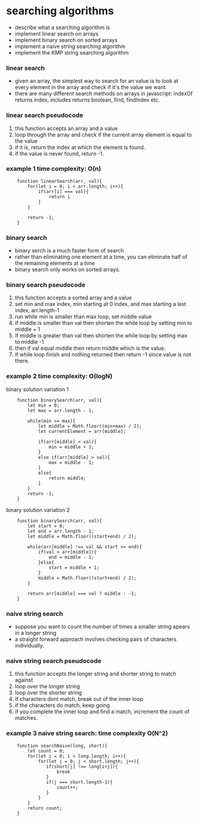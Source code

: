 # searching algorithms

- describe what a searching algorithm is
- implement linear search on arrays
- implement binary search on sorted arrays
- implement a naive string searching algorithm
- implement the KMP string searching algorithm

### linear search

- given an array, the simplest way to search for an value is to look at every element in the array and check if it's the value we want.
- there are many different search methods on arrays in javascript: indexOf returns index, includes returns boolean, find, findIndex etc.

### linear search pseudocode

1. this function accepts an array and a value
2. loop through the array and check if the current array element is equal to the value
3. if it is, return the index at which the element is found.
4. if the value is never found, return -1.

### example 1 time complexity: O(n)

        function linearSearch(arr, val){
            for(let i = 0; i < arr.length; i++){
                if(arr[i] === val){
                    return i
                }
            }

            return -1;
        }

### binary search

- binary serch is a much faster form of search
- rather than eliminating one element at a time, you can eliminate half of the remaining elements at a time
- binary search only works on sorted arrays.

### binary search pseudocode

1. this function accepts a sorted array and a value
2. set min and max index, min starting at 0 index, and max starting a last index, arr.length-1
3. run while min is smaller than max loop, set middle value
4. if middle is smaller than val then shorten the while loop by setting min to middle + 1
5. if middle is greater than val then shorten the while loop by setting max to middle -1
6. then if val equal middle then return middle which is the value.
7. if while loop finish and nothing returned then return -1 since value is not there.

### example 2 time complexity: O(logN)

binary solution variation 1

        function binarySearch(arr, val){
            let min = 0;
            let max = arr.length - 1;

            while(min <= max){
                let middle = Math.floor((min+max) / 2);
                let currentElement = arr[middle];

                if(arr[middle] < val){
                    min = middle + 1;
                }
                else if(arr[middle] > val){
                    max = middle - 1;
                }
                else{
                    return middle;
                }
            }
            return -1;
        }

binary solution variation 2

        function binarySearch(arr, val){
            let start = 0;
            let end = arr.length - 1;
            let middle = Math.floor((start+end) / 2);

            while(arr[middle] !== val && start <= end){
                if(val < arr[middle]){
                    end = middle - 1;
                }else{
                    start = middle + 1;
                }
                middle = Math.floor((start+end) / 2);
            }

            return arr[middle] === val ? middle : -1;
        }

### naive string search

- suppose you want to count the number of times a smaller string apears in a longer string
- a straight forward approach involves checking pairs of characters individually.

### naive string search pseudocode

1. this function accepts the longer string and shorter string to match against
2. loop over the longer string
3. loop over the shorter string
4. if characters dont match, break out of the inner loop
5. if the characters do match, keep going
6. if you complete the inner loop and find a match, increment the count of matches.

### example 3 naive string search: time complexity O(N^2)

        function searchNaive(long, short){
            let count = 0;
            for(let i = 0; i < long.length; i++){
                for(let j = 0; j < short.length; j++){
                   if(short[j] !== long[i+j]){
                       break
                   }
                   if(j === short.length-1){
                       count++;
                   }
                }
            }
            return count;
        }
